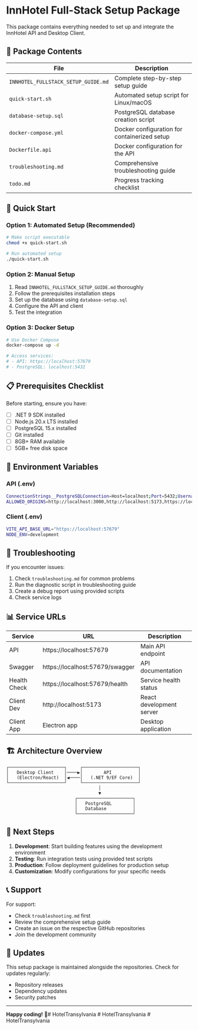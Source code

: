 # InnHotel Full-Stack Setup Package

This package contains everything needed to set up and integrate the InnHotel API and Desktop Client.

## 📁 Package Contents

| File | Description |
|------|-------------|
| `INNHOTEL_FULLSTACK_SETUP_GUIDE.md` | Complete step-by-step setup guide |
| `quick-start.sh` | Automated setup script for Linux/macOS |
| `database-setup.sql` | PostgreSQL database creation script |
| `docker-compose.yml` | Docker configuration for containerized setup |
| `Dockerfile.api` | Docker configuration for the API |
| `troubleshooting.md` | Comprehensive troubleshooting guide |
| `todo.md` | Progress tracking checklist |

## 🚀 Quick Start

### Option 1: Automated Setup (Recommended)
```bash
# Make script executable
chmod +x quick-start.sh

# Run automated setup
./quick-start.sh
```

### Option 2: Manual Setup
1. Read `INNHOTEL_FULLSTACK_SETUP_GUIDE.md` thoroughly
2. Follow the prerequisites installation steps
3. Set up the database using `database-setup.sql`
4. Configure the API and client
5. Test the integration

### Option 3: Docker Setup
```bash
# Use Docker Compose
docker-compose up -d

# Access services:
# - API: https://localhost:57679
# - PostgreSQL: localhost:5432
```

## 📋 Prerequisites Checklist

Before starting, ensure you have:
- [ ] .NET 9 SDK installed
- [ ] Node.js 20.x LTS installed
- [ ] PostgreSQL 15.x installed
- [ ] Git installed
- [ ] 8GB+ RAM available
- [ ] 5GB+ free disk space

## 🔧 Environment Variables

### API (.env)
```bash
ConnectionStrings__PostgreSQLConnection=Host=localhost;Port=5432;Username=innhotel_user;Password=innhotel_secure_password_2024;Database=innhotel_db
ALLOWED_ORIGINS=http://localhost:3000,http://localhost:5173,https://localhost:5173
```

### Client (.env)
```bash
VITE_API_BASE_URL="https://localhost:57679"
NODE_ENV=development
```

## 🐛 Troubleshooting

If you encounter issues:
1. Check `troubleshooting.md` for common problems
2. Run the diagnostic script in troubleshooting guide
3. Create a debug report using provided scripts
4. Check service logs

## 📊 Service URLs

| Service | URL | Description |
|---------|-----|-------------|
| API | https://localhost:57679 | Main API endpoint |
| Swagger | https://localhost:57679/swagger | API documentation |
| Health Check | https://localhost:57679/health | Service health status |
| Client Dev | http://localhost:5173 | React development server |
| Client App | Electron app | Desktop application |

## 🏗️ Architecture Overview

```
┌─────────────────────┐     ┌─────────────────────┐
│   Desktop Client    │────▶│        API          │
│   (Electron/React)  │◀────│   (.NET 9/EF Core)  │
└─────────────────────┘     └─────────────────────┘
                                   │
                                   ▼
                          ┌─────────────────────┐
                          │   PostgreSQL        │
                          │   Database          │
                          └─────────────────────┘
```

## 📝 Next Steps

1. **Development**: Start building features using the development environment
2. **Testing**: Run integration tests using provided test scripts
3. **Production**: Follow deployment guidelines for production setup
4. **Customization**: Modify configurations for your specific needs

## 📞 Support

For support:
- Check `troubleshooting.md` first
- Review the comprehensive setup guide
- Create an issue on the respective GitHub repositories
- Join the development community

## 🔄 Updates

This setup package is maintained alongside the repositories. Check for updates regularly:
- Repository releases
- Dependency updates
- Security patches

---

**Happy coding!** 🚀#   H o t e l T r a n s y l v a n i a  
 #   H o t e l T r a n s y l v a n i a  
 #   H o t e l T r a n s y l v a n i a  
 